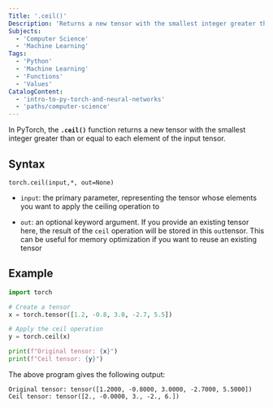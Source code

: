 ```yaml
---
Title: '.ceil()'
Description: 'Returns a new tensor with the smallest integer greater than or equal to each element of the input tensor.'
Subjects:
  - 'Computer Science'
  - 'Machine Learning'
Tags:
  - 'Python'
  - 'Machine Learning'
  - 'Functions'
  - 'Values'
CatalogContent:
  - 'intro-to-py-torch-and-neural-networks'
  - 'paths/computer-science'
---
```


In PyTorch, the **`.ceil()`** function returns a new tensor with the smallest integer greater than or equal to each element of the input tensor.

## Syntax

```pseudo
torch.ceil(input,*, out=None)
```

- `input`: the primary parameter, representing the tensor whose elements you want to apply the ceiling operation to

- `out`: an optional keyword argument. If you provide an existing tensor here, the result of the `ceil` operation will be stored in this `out`tensor. This can be useful for memory optimization if you want to reuse an existing tensor

## Example

```py
import torch

# Create a tensor
x = torch.tensor([1.2, -0.8, 3.0, -2.7, 5.5])

# Apply the ceil operation
y = torch.ceil(x)

print(f"Original tensor: {x}")
print(f"Ceil tensor: {y}")
```

The above program gives the following output:

```shell
Original tensor: tensor([1.2000, -0.8000, 3.0000, -2.7000, 5.5000])
Ceil tensor: tensor([2., -0.0000, 3., -2., 6.])
```
